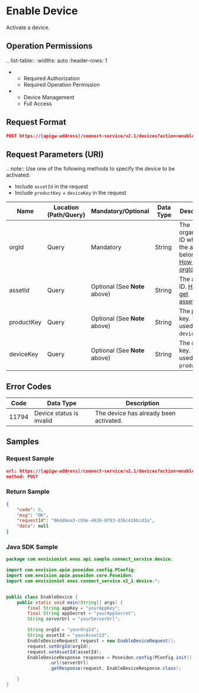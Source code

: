 # Enable Device

Activate a device.

## Operation Permissions

.. list-table::
   :widths: auto
   :header-rows: 1

   * - Required Authorization
     - Required Operation Permission
   * - Device Management
     - Full Access

## Request Format

```json
POST https://{apigw-address}/connect-service/v2.1/devices?action=enable
```

## Request Parameters (URI)

.. note:: Use one of the following methods to specify the device to be activated:

   - Include ``assetId`` in the request
   - Include ``productKey`` + ``deviceKey`` in the request



| Name | Location (Path/Query) | Mandatory/Optional | Data Type | Description |
|---------------|------------------|----------|-----------|--------------|
| orgId         | Query            | Mandatory     | String    | The organization ID which the asset belongs to. [How to get orgId>>](/docs/api/en/2.1.0/api_faqs#how-to-get-organization-id-orgid-orgid)                |
| assetId  | Query          | Optional (See **Note** above)      | String        | The asset ID. [How to get assetId>>](/docs/api/en/2.1.0/api_faqs.html#how-to-get-asset-id-assetid-assetid) |
| productKey | Query         | Optional (See **Note** above)     | String         | The product key. To be used with ``deviceKey``.     |
| deviceKey | Query         | Optional (See **Note** above)    | String          | The device key. To be used with ``productKey``.         |



## Error Codes

| Code| Data Type | Description |
|-------------|-----------------------------------|-----------------------------|
| 11794 |   Device status is invalid   | The device has already been activated.             |


## Samples

### Request Sample

```json
url: https://{apigw-address}/connect-service/v2.1/devices?action=enable&orgId=yourOrgId&assetId=yourAssetId
method: POST
```

### Return Sample

```json
{
	"code": 0,
	"msg": "OK",
	"requestId": "06dd8ea3-cb9e-4628-8f93-d36c416bcd3a",
	"data": null
}
```

### Java SDK Sample

```java
package com.envisioniot.enos.api.sample.connect_service.device;

import com.envision.apim.poseidon.config.PConfig;
import com.envision.apim.poseidon.core.Poseidon;
import com.envisioniot.enos.connect_service.v2_1.device.*;


public class EnableDevice {
    public static void main(String[] args) {
        final String appKey = "yourAppKey";
        final String appSecret = "yourAppSecret";
        String serverUrl = "yourServerUrl";

        String orgId = "yourOrgId";
        String assetId = "yourAssetId";
        EnableDeviceRequest request = new EnableDeviceRequest();
        request.setOrgId(orgId);
        request.setAssetId(assetId);
        EnableDeviceResponse response = Poseidon.config(PConfig.init().appKey(appKey).appSecret(appSecret).debug())
                .url(serverUrl)
                .getResponse(request, EnableDeviceResponse.class);

    }
}
```
